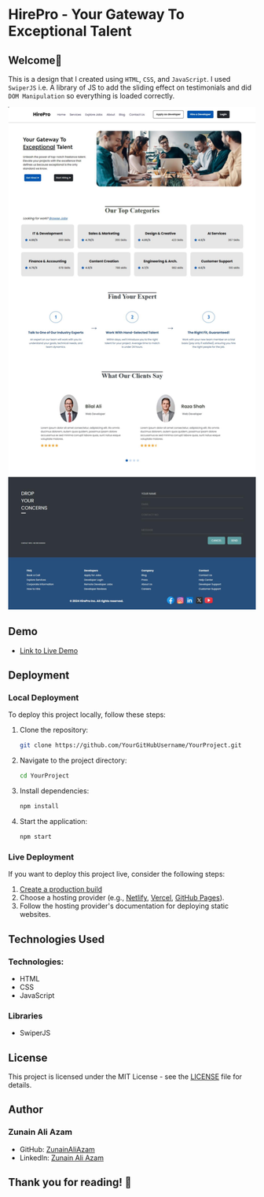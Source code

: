 # HirePro - Your Gateway To Exceptional Talent

## Welcome👋

This is a design that I created using `HTML`, `CSS`, and `JavaScript`. I used `SwiperJS` i.e. A library of JS to add the sliding effect on testimonials and did `DOM Manipulation` so everything is loaded correctly.

![Design preview for the HirePro landing page coding challenge](./images/hirePro-design.jpg)

## Demo
- [Link to Live Demo](https://hirepro.netlify.app/)
  
## Deployment

### Local Deployment

To deploy this project locally, follow these steps:

1. Clone the repository:

    ```bash
    git clone https://github.com/YourGitHubUsername/YourProject.git
    ```

2. Navigate to the project directory:

    ```bash
    cd YourProject
    ```

3. Install dependencies:

    ```bash
    npm install
    ```

4. Start the application:

    ```bash
    npm start
    ```

### Live Deployment

If you want to deploy this project live, consider the following steps:

1. [Create a production build](#link-to-instructions-for-creating-a-production-build)
2. Choose a hosting provider (e.g., [Netlify](https://www.netlify.com/), [Vercel](https://vercel.com/), [GitHub Pages](https://pages.github.com/)).
3. Follow the hosting provider's documentation for deploying static websites.

## Technologies Used
### Technologies:

- HTML
- CSS
- JavaScript

### Libraries
- SwiperJS

## License
This project is licensed under the MIT License - see the [LICENSE](LICENSE) file for details.

## Author

### Zunain Ali Azam

- GitHub: [ZunainAliAzam](https://github.com/ZunainAliAzam)
- LinkedIn: [Zunain Ali Azam](https://www.linkedin.com/in/zunain-azam/)

## Thank you for reading! 🚀
